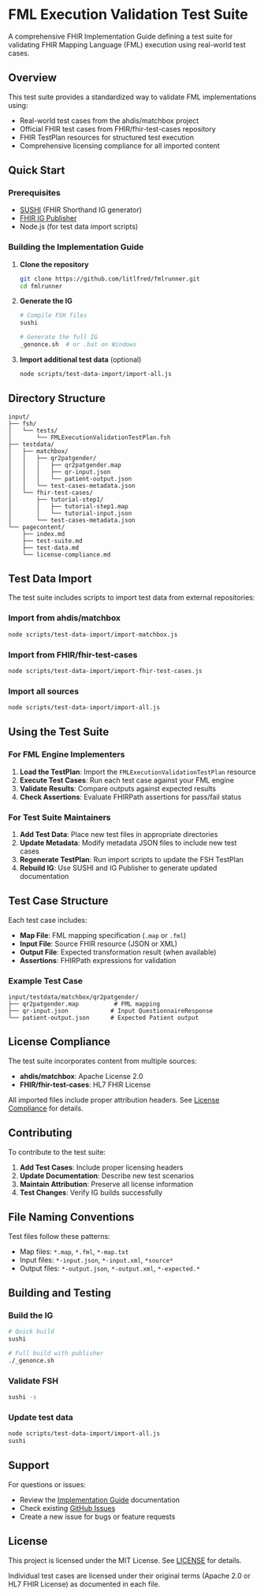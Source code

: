 # FML Execution Validation Test Suite

A comprehensive FHIR Implementation Guide defining a test suite for validating FHIR Mapping Language (FML) execution using real-world test cases.

## Overview

This test suite provides a standardized way to validate FML implementations using:
- Real-world test cases from the ahdis/matchbox project
- Official FHIR test cases from FHIR/fhir-test-cases repository
- FHIR TestPlan resources for structured test execution
- Comprehensive licensing compliance for all imported content

## Quick Start

### Prerequisites

- [SUSHI](https://fshschool.org/docs/sushi/) (FHIR Shorthand IG generator)
- [FHIR IG Publisher](https://confluence.hl7.org/display/FHIR/IG+Publisher+Documentation)
- Node.js (for test data import scripts)

### Building the Implementation Guide

1. **Clone the repository**
   ```bash
   git clone https://github.com/litlfred/fmlrunner.git
   cd fmlrunner
   ```

2. **Generate the IG**
   ```bash
   # Compile FSH files
   sushi
   
   # Generate the full IG
   _genonce.sh  # or .bat on Windows
   ```

3. **Import additional test data** (optional)
   ```bash
   node scripts/test-data-import/import-all.js
   ```

## Directory Structure

```
input/
├── fsh/
│   └── tests/
│       └── FMLExecutionValidationTestPlan.fsh
├── testdata/
│   ├── matchbox/
│   │   ├── qr2patgender/
│   │   │   ├── qr2patgender.map
│   │   │   ├── qr-input.json
│   │   │   └── patient-output.json
│   │   └── test-cases-metadata.json
│   └── fhir-test-cases/
│       ├── tutorial-step1/
│       │   ├── tutorial-step1.map
│       │   └── tutorial-input.json
│       └── test-cases-metadata.json
└── pagecontent/
    ├── index.md
    ├── test-suite.md
    ├── test-data.md
    └── license-compliance.md
```

## Test Data Import

The test suite includes scripts to import test data from external repositories:

### Import from ahdis/matchbox
```bash
node scripts/test-data-import/import-matchbox.js
```

### Import from FHIR/fhir-test-cases
```bash
node scripts/test-data-import/import-fhir-test-cases.js
```

### Import all sources
```bash
node scripts/test-data-import/import-all.js
```

## Using the Test Suite

### For FML Engine Implementers

1. **Load the TestPlan**: Import the `FMLExecutionValidationTestPlan` resource
2. **Execute Test Cases**: Run each test case against your FML engine
3. **Validate Results**: Compare outputs against expected results
4. **Check Assertions**: Evaluate FHIRPath assertions for pass/fail status

### For Test Suite Maintainers

1. **Add Test Data**: Place new test files in appropriate directories
2. **Update Metadata**: Modify metadata JSON files to include new test cases
3. **Regenerate TestPlan**: Run import scripts to update the FSH TestPlan
4. **Rebuild IG**: Use SUSHI and IG Publisher to generate updated documentation

## Test Case Structure

Each test case includes:

- **Map File**: FML mapping specification (`.map` or `.fml`)
- **Input File**: Source FHIR resource (JSON or XML)
- **Output File**: Expected transformation result (when available)
- **Assertions**: FHIRPath expressions for validation

### Example Test Case

```
input/testdata/matchbox/qr2patgender/
├── qr2patgender.map          # FML mapping
├── qr-input.json            # Input QuestionnaireResponse
└── patient-output.json      # Expected Patient output
```

## License Compliance

The test suite incorporates content from multiple sources:

- **ahdis/matchbox**: Apache License 2.0
- **FHIR/fhir-test-cases**: HL7 FHIR License

All imported files include proper attribution headers. See [License Compliance](input/pagecontent/license-compliance.md) for details.

## Contributing

To contribute to the test suite:

1. **Add Test Cases**: Include proper licensing headers
2. **Update Documentation**: Describe new test scenarios
3. **Maintain Attribution**: Preserve all license information
4. **Test Changes**: Verify IG builds successfully

## File Naming Conventions

Test files follow these patterns:
- Map files: `*.map`, `*.fml`, `*-map.txt`
- Input files: `*-input.json`, `*-input.xml`, `*source*`
- Output files: `*-output.json`, `*-output.xml`, `*-expected.*`

## Building and Testing

### Build the IG
```bash
# Quick build
sushi

# Full build with publisher
./_genonce.sh
```

### Validate FSH
```bash
sushi -s
```

### Update test data
```bash
node scripts/test-data-import/import-all.js
sushi
```

## Support

For questions or issues:
- Review the [Implementation Guide](https://litlfred.github.io/fmlrunner/) documentation
- Check existing [GitHub Issues](https://github.com/litlfred/fmlrunner/issues)
- Create a new issue for bugs or feature requests

## License

This project is licensed under the MIT License. See [LICENSE](LICENSE) for details.

Individual test cases are licensed under their original terms (Apache 2.0 or HL7 FHIR License) as documented in each file.